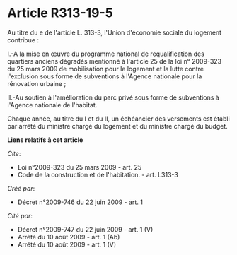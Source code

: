 # Article R313-19-5

Au titre du e de l'article L. 313-3, l'Union d'économie sociale du logement contribue : 

I.-A la mise en œuvre du programme national de requalification des quartiers anciens dégradés mentionné à l'article 25 de la
loi n° 2009-323 du 25 mars 2009 de mobilisation pour le logement et la lutte contre l'exclusion sous forme de subventions à
l'Agence nationale pour la rénovation urbaine ; 

II.-Au soutien à l'amélioration du parc privé sous forme de subventions à l'Agence nationale de l'habitat. 

Chaque année, au titre du I et du II, un échéancier des versements est établi par arrêté du ministre chargé du logement et du
ministre chargé du budget.

**Liens relatifs à cet article**

_Cite_:

  - Loi n°2009-323 du 25 mars 2009 - art. 25
  - Code de la construction et de l'habitation. - art. L313-3

_Créé par_:

  - Décret n°2009-746 du 22 juin 2009 - art. 1

_Cité par_:

  - Décret n°2009-747 du 22 juin 2009 - art. 1 (V)
  - Arrêté du 10 août 2009 - art. 1 (Ab)
  - Arrêté du 10 août 2009 - art. 1 (V)
